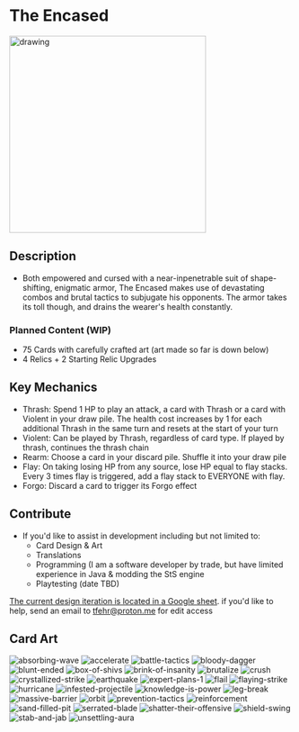# The Encased
<img src="https://github.com/tylerfehr/sts-encased-character/assets/56086429/cfa49aa3-b0bb-4590-98e4-73651fef7ed3" alt="drawing" width="350"/>

## Description
- Both empowered and cursed with a near-inpenetrable suit of shape-shifting, enigmatic armor, The Encased makes use of devastating combos and brutal tactics to subjugate his opponents. The armor takes its toll though, and drains the wearer's health constantly.

### Planned Content (WIP) 
- 75 Cards with carefully crafted art (art made so far is down below)
- 4 Relics + 2 Starting Relic Upgrades

## Key Mechanics

- Thrash: Spend 1 HP to play an attack, a card with Thrash or a card with Violent in your draw pile. The health cost increases by 1 for each additional Thrash in the same turn and resets at the start of your turn
- Violent: Can be played by Thrash, regardless of card type. If played by thrash, continues the thrash chain
- Rearm: Choose a card in your discard pile. Shuffle it into your draw pile
- Flay: On taking losing HP from any source, lose HP equal to flay stacks. Every 3 times flay is triggered, add a flay stack to EVERYONE with flay.
- Forgo: Discard a card to trigger its Forgo effect

## Contribute
- If you'd like to assist in development including but not limited to:
  - Card Design & Art
  - Translations
  - Programming (I am a software developer by trade, but have limited experience in Java & modding the StS engine
  - Playtesting (date TBD)
  
[The current design iteration is located in a Google sheet](https://docs.google.com/spreadsheets/d/1nlo_ZK-p52TDJvTKaFWhdVy_40qvma_audwZ7SVspgk/edit#gid=0). if you'd like to help, send an email to [tfehr@proton.me](mailto:tfehr@proton.me) for edit access

## Card Art

![absorbing-wave](https://github.com/tylerfehr/sts-encased-character/assets/56086429/1ff10168-5ab3-4a58-8b51-732b98c668bd)
![accelerate](https://github.com/tylerfehr/sts-encased-character/assets/56086429/69fdc5cd-30e0-4d06-84b1-70b8c592a90e)
![battle-tactics](https://github.com/tylerfehr/sts-encased-character/assets/56086429/90f89f4c-5109-4c80-846e-9cec40eef875)
![bloody-dagger](https://github.com/tylerfehr/sts-encased-character/assets/56086429/1c863f35-fac2-4283-8d32-e1980ca49d6f)
![blunt-ended](https://github.com/tylerfehr/sts-encased-character/assets/56086429/4c4e1af9-53f9-4403-8e91-488cdda921d9)
![box-of-shivs](https://github.com/tylerfehr/sts-encased-character/assets/56086429/96a65e0d-32c2-4166-90e2-c2a76cf0a994)
![brink-of-insanity](https://github.com/tylerfehr/sts-encased-character/assets/56086429/c1296b9d-2362-4ada-bf48-6313b147b9b6)
![brutalize](https://github.com/tylerfehr/sts-encased-character/assets/56086429/def85bde-114f-4fbc-9466-019c9bc13756)
![crush](https://github.com/tylerfehr/sts-encased-character/assets/56086429/2be60ed0-ba18-44cc-87e1-be801d9b60e1)
![crystallized-strike](https://github.com/tylerfehr/sts-encased-character/assets/56086429/affd5ec7-cccb-4e95-96bf-15658e27f6ef)
![earthquake](https://github.com/tylerfehr/sts-encased-character/assets/56086429/45ba6fbf-085f-46a0-966f-b6443b698635)
![expert-plans-1](https://github.com/tylerfehr/sts-encased-character/assets/56086429/2e339448-e836-4b19-9a7e-1d32e872f628)
![flail](https://github.com/tylerfehr/sts-encased-character/assets/56086429/e593341a-002b-4545-b708-feaefc7aa063)
![flaying-strike](https://github.com/tylerfehr/sts-encased-character/assets/56086429/9ce37a95-e953-4034-8889-1bafba4edcca)
![hurricane](https://github.com/tylerfehr/sts-encased-character/assets/56086429/a2fd8519-6887-4a91-bad4-27ba876c7d99)
![infested-projectile](https://github.com/tylerfehr/sts-encased-character/assets/56086429/bd65b575-be85-40d4-a688-38a98d352073)
![knowledge-is-power](https://github.com/tylerfehr/sts-encased-character/assets/56086429/9d0a333b-f9ca-4e0c-a25e-7922d22e2fdb)
![leg-break](https://github.com/tylerfehr/sts-encased-character/assets/56086429/fde64855-2199-4357-ab8a-4a98e66a8c4c)
![massive-barrier](https://github.com/tylerfehr/sts-encased-character/assets/56086429/d87d8701-c669-4bb6-a2b8-8387712d1f19)
![orbit](https://github.com/tylerfehr/sts-encased-character/assets/56086429/262e7db6-6dcb-445e-a705-b0d010e3fff1)
![prevention-tactics](https://github.com/tylerfehr/sts-encased-character/assets/56086429/10d7891c-ea54-45f0-a420-24534e0eb866)
![reinforcement](https://github.com/tylerfehr/sts-encased-character/assets/56086429/714506f7-539c-48a5-858c-a575dfac5b28)
![sand-filled-pit](https://github.com/tylerfehr/sts-encased-character/assets/56086429/f04bf291-4c3f-47f5-884d-da8ffce58368)
![serrated-blade](https://github.com/tylerfehr/sts-encased-character/assets/56086429/54143de0-0708-497c-8cb6-a0764672af3c)
![shatter-their-offensive](https://github.com/tylerfehr/sts-encased-character/assets/56086429/6cbbdc8c-8e28-42a9-9b86-d299c4065029)
![shield-swing](https://github.com/tylerfehr/sts-encased-character/assets/56086429/5f09f9d7-2046-4e79-bf38-cb73a05057f7)
![stab-and-jab](https://github.com/tylerfehr/sts-encased-character/assets/56086429/f471d9a1-3b01-4b2b-ad0a-9d75cfc4a209)
![unsettling-aura](https://github.com/tylerfehr/sts-encased-character/assets/56086429/af891584-69ce-4a1b-b018-d581509c2c6d)

